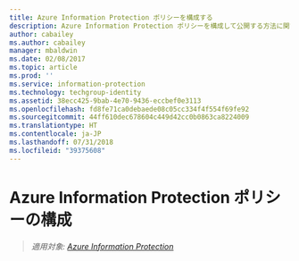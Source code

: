 ```yaml
---
title: Azure Information Protection ポリシーを構成する
description: Azure Information Protection ポリシーを構成して公開する方法に関する詳細情報。
author: cabailey
ms.author: cabailey
manager: mbaldwin
ms.date: 02/08/2017
ms.topic: article
ms.prod: ''
ms.service: information-protection
ms.technology: techgroup-identity
ms.assetid: 38ecc425-9bab-4e70-9436-eccbef0e3113
ms.openlocfilehash: fd8fe71ca0debaede08c05cc334f4f554f69fe92
ms.sourcegitcommit: 44ff610dec678604c449d42cc0b0863ca8224009
ms.translationtype: HT
ms.contentlocale: ja-JP
ms.lasthandoff: 07/31/2018
ms.locfileid: "39375608"
---
```

# <a name="configuring-the-azure-information-protection-policy"></a>Azure Information Protection ポリシーの構成 

>*適用対象: [Azure Information Protection](https://azure.microsoft.com/pricing/details/information-protection)*

